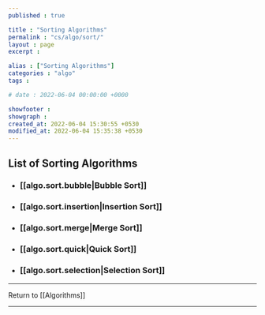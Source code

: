 ```yaml
---
published : true

title : "Sorting Algorithms"
permalink : "cs/algo/sort/"
layout : page
excerpt : 

alias : ["Sorting Algorithms"]
categories : "algo"
tags : 

# date : 2022-06-04 00:00:00 +0000

showfooter : 
showgraph : 
created_at: 2022-06-04 15:30:55 +0530
modified_at: 2022-06-04 15:35:38 +0530
---
```


## List of Sorting Algorithms 

- ### [[algo.sort.bubble|Bubble Sort]]

- ### [[algo.sort.insertion|Insertion Sort]]

- ### [[algo.sort.merge|Merge Sort]]

- ### [[algo.sort.quick|Quick Sort]]

- ### [[algo.sort.selection|Selection Sort]]

---

Return to [[Algorithms]]

---

